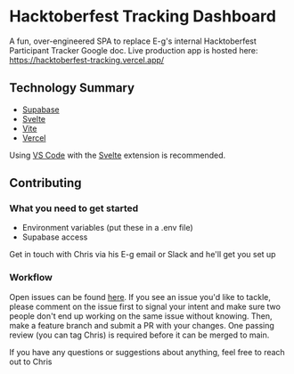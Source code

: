 # Hacktoberfest Tracking Dashboard

A fun, over-engineered SPA to replace E-g's internal Hacktoberfest Participant Tracker Google doc. Live production app is hosted here: https://hacktoberfest-tracking.vercel.app/

## Technology Summary

- [Supabase](https://supabase.com/)
- [Svelte](https://svelte.dev/)
- [Vite](https://vitejs.dev/)
- [Vercel](https://vercel.com/)

Using [VS Code](https://code.visualstudio.com/) with the [Svelte](https://marketplace.visualstudio.com/items?itemName=svelte.svelte-vscode) extension is recommended.

## Contributing

### What you need to get started

- Environment variables (put these in a .env file)
- Supabase access

Get in touch with Chris via his E-g email or Slack and he'll get you set up

### Workflow

Open issues can be found [here](https://github.com/ubercj/hacktoberfest-tracking/issues). If you see an issue you'd like to tackle, please comment on the issue first to signal your intent and make sure two people don't end up working on the same issue without knowing. Then, make a feature branch and submit a PR with your changes. One passing review (you can tag Chris) is required before it can be merged to main.

If you have any questions or suggestions about anything, feel free to reach out to Chris

